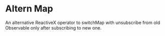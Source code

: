 # Altern Map
An alternative ReactiveX operator to switchMap with unsubscribe from old Observable only after subscribing to new one.